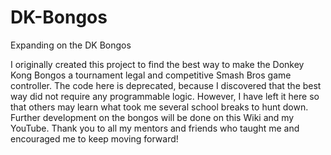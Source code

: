 # DK-Bongos
Expanding on the DK Bongos

I originally created this project to find the best way to make the Donkey Kong Bongos a tournament legal and competitive Smash Bros game controller. The code here is deprecated, because I discovered that the best way did not require any programmable logic. However, I have left it here so that others may learn what took me several school breaks to hunt down. Further development on the bongos will be done on this Wiki and my YouTube. Thank you to all my mentors and friends who taught me and encouraged me to keep moving forward!
